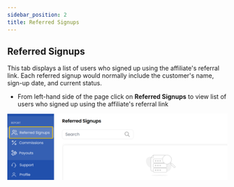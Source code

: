 ```yaml
---
sidebar_position: 2
title: Referred Signups
---
```


## Referred Signups

This tab displays a list of users who signed up using the affiliate's referral link. Each referred signup would normally include the customer's name, sign-up date, and current status.

- From left-hand side of the page click on **Referred Signups** to view list of users who signed up using the affiliate's referral link  

![Referred Signups](images/ref_signups.png)